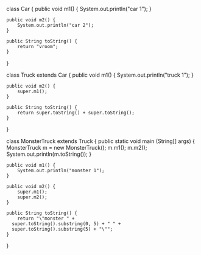 class Car {
    public void m1() {
        System.out.println("car 1");
    }

    public void m2() {
        System.out.println("car 2");
    }

    public String toString() {
        return "vroom";
    }
}

class Truck extends Car {
    public void m1() {
        System.out.println("truck 1");
    }

    public void m2() {
        super.m1();
    }

    public String toString() {
        return super.toString() + super.toString();
    }
}

 class MonsterTruck extends Truck {
	public static void main (String[] args) {
		MonsterTruck m = new MonsterTruck();
		m.m1();
		m.m2();
		System.out.println(m.toString());
	}
	
	public void m1() {
	    System.out.println("monster 1");
	}
	
	public void m2() {
	    super.m1();
	    super.m2();
	}
	
	public String toString() {
	    return "\"monster " + 
      super.toString().substring(0, 5) + " " +
      super.toString().substring(5) + "\"";
	}
}
